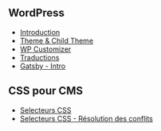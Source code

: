## WordPress

- [Introduction](./wp/introduction)
- [Theme & Child Theme](./wp/theme)
- [WP Customizer](./wp/customizer)
- [Traductions](./wp/traduction)
- [Gatsby - Intro](./wp/gatsby/)

## CSS pour CMS

- [Selecteurs CSS](./css/css-selecteurs)
- [Selecteurs CSS - Résolution des conflits](./css/css-specificite)

<!---

## WooCommerce

- [CSS - Introduction](./css/premiers-pas)
- [Box Model](./css/box-model)
- [Couleurs](./css/couleurs)
- [Typographie](./css/typographie)

- [RWD](./css/rwd)

- [Flexbox](./css/flexbox)
- [Grid](./css/grid)
- [Position & z-index](./css/position-z-index)
  -->
